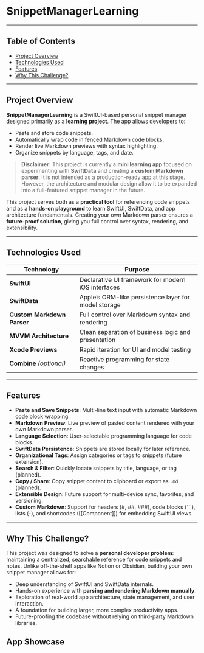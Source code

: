 # SnippetManagerLearning

---

## Table of Contents

* [Project Overview](#project-overview)
* [Technologies Used](#technologies-used)
* [Features](#features)
* [Why This Challenge?](#why-this-challenge)
<!--* [What I Learned](#what-i-learned)-->
<!--* [What I Would Do Differently](#what-i-would-do-differently)-->
<!--* [App Showcase](#app-showcase)-->

---

## Project Overview

**SnippetManagerLearning** is a SwiftUI-based personal snippet manager designed primarily as a **learning project**. The app allows developers to:

* Paste and store code snippets.
* Automatically wrap code in fenced Markdown code blocks.
* Render live Markdown previews with syntax highlighting.
* Organize snippets by language, tags, and date.

> **Disclaimer:** This project is currently a **mini learning app** focused on experimenting with **SwiftData** and creating a **custom Markdown parser**. It is not intended as a production-ready app at this stage. However, the architecture and modular design allow it to be expanded into a full-featured snippet manager in the future.

This project serves both as a **practical tool** for referencing code snippets and as a **hands-on playground** to learn SwiftUI, SwiftData, and app architecture fundamentals. Creating your own Markdown parser ensures a **future-proof solution**, giving you full control over syntax, rendering, and extensibility.

---

## Technologies Used

| Technology                 | Purpose                                              |
| -------------------------- | ---------------------------------------------------- |
| **SwiftUI**                | Declarative UI framework for modern iOS interfaces   |
| **SwiftData**              | Apple’s ORM-like persistence layer for model storage |
| **Custom Markdown Parser** | Full control over Markdown syntax and rendering      |
| **MVVM Architecture**      | Clean separation of business logic and presentation  |
| **Xcode Previews**         | Rapid iteration for UI and model testing             |
| **Combine** *(optional)*   | Reactive programming for state changes               |

---

## Features

* **Paste and Save Snippets**: Multi-line text input with automatic Markdown code block wrapping.
* **Markdown Preview**: Live preview of pasted content rendered with your own Markdown parser.
* **Language Selection**: User-selectable programming language for code blocks.
* **SwiftData Persistence**: Snippets are stored locally for later reference.
* **Organizational Tags**: Assign categories or tags to snippets (future extension).
* **Search & Filter**: Quickly locate snippets by title, language, or tag (planned).
* **Copy / Share**: Copy snippet content to clipboard or export as `.md` (planned).
* **Extensible Design**: Future support for multi-device sync, favorites, and versioning.
* **Custom Markdown**: Support for headers (#, ##, ###), code blocks (```), lists (-), and shortcodes ([[Component]]) for embedding SwiftUI views.

---

## Why This Challenge?

This project was designed to solve a **personal developer problem**: maintaining a centralized, searchable reference for code snippets and notes. Unlike off-the-shelf apps like Notion or Obsidian, building your own snippet manager allows for:

* Deep understanding of SwiftUI and SwiftData internals.
* Hands-on experience with **parsing and rendering Markdown manually**.
* Exploration of real-world app architecture, state management, and user interaction.
* A foundation for building larger, more complex productivity apps.
* Future-proofing the codebase without relying on third-party Markdown libraries.

<!------->
<!---->
<!--## What I Learned-->
<!---->
<!--Through building **SnippetManagerLearning**, I gained experience with:-->
<!---->
<!--* **SwiftUI layouts and components**: `TextEditor`, `ScrollView`, `Picker`, `NavigationStack`.-->
<!--* **Markdown rendering**: Integrating MarkdownUI and handling fenced code blocks dynamically.-->
<!--* **Data persistence with SwiftData**: Defining models, CRUD operations, and state binding.-->
<!--* **MVVM principles**: Separating business logic from UI for modularity and scalability.-->
<!--* **User experience considerations**: Monospaced fonts for code, live previews, language selection.-->
<!--* **Future-proofing an app**: Designing the architecture to easily add features like tags, search, export, and cloud sync.-->
<!---->
<!------->
<!---->
<!--## What I Would Do Differently-->
<!---->
<!--* **Automatic language detection**: Instead of selecting language manually, use heuristics to detect Swift, Python, JS, etc.-->
<!--* **Better snippet organization**: Include folder-like vaults or nested categories for more complex workflows.-->
<!--* **Enhanced Markdown support**: Add support for tables, images, and custom styling in preview.-->
<!--* **Unit and UI Testing**: Integrate XCTest to test persistence, parsing, and UI flows.-->
<!--* **Cross-platform support**: Expand to iPad/macOS with multi-column layouts and drag-and-drop.-->
<!---->
<!------->

## App Showcase
<!---->
<!--### Product Browser-->
<!---->
<!--Browse all locally stored FakeStore products with details and pricing.-->
<!---->
<!--![Product List](https://github.com/user-attachments/assets/4480291a-ec75-41aa-910a-cec2301fdc99)-->
<!---->
<!---->
<!--### Product Details-->
<!---->
<!--Check each products details in depth with the ability to change **quantity** **Add to cart** functionality-->
<!---->
<!--![Product Details](https://github.com/user-attachments/assets/095a7ad2-f820-4b79-9792-72c984a3aadc)-->
<!---->
<!---->
<!--### User Cart-->
<!---->
<!--Add or remove products, adjust quantities, and view total price — all persisted automatically.-->
<!---->
<!--![Cart View](https://github.com/user-attachments/assets/3109ae61-5d23-40f5-83dc-bc82de418b85)-->
<!---->
<!---->
<!---->
<!---->
<!---->
